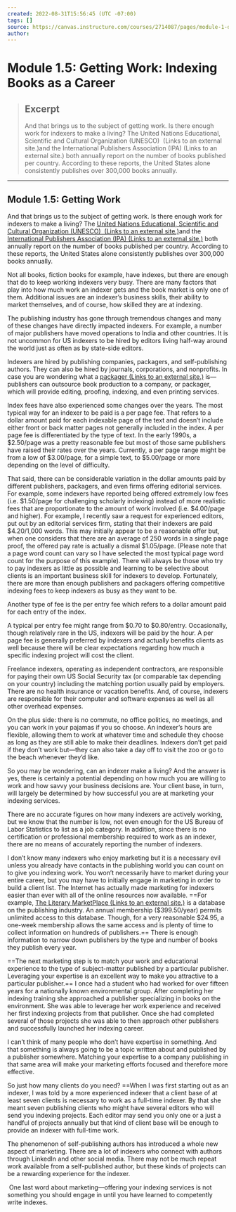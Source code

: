 ```yaml
---
created: 2022-08-31T15:56:45 (UTC -07:00)
tags: []
source: https://canvas.instructure.com/courses/2714087/pages/module-1-dot-5-getting-work?module_item_id=45013545
author: 
---
```


# Module 1.5: Getting Work: Indexing Books as a Career

> ## Excerpt
> And that brings us to the subject of getting work. Is there enough work for indexers to make a living? The United Nations Educational, Scientific and Cultural Organization (UNESCO)  (Links to an external site.)and the International Publishers Association (IPA) (Links to an external site.) both annually report on the number of books published per country. According to these reports, the United States alone consistently publishes over 300,000 books annually.

---
## Module 1.5: Getting Work

And that brings us to the subject of getting work. Is there enough work for indexers to make a living? The [United Nations Educational, Scientific and Cultural Organization (UNESCO)  (Links to an external site.)](https://en.wikipedia.org/wiki/Books_published_per_country_per_year)and the [International Publishers Association (IPA) (Links to an external site.)](http://www.internationalpublishers.org/images/annual-reports/ipa_ar_online.pdf) both annually report on the number of books published per country. According to these reports, the United States alone consistently publishes over 300,000 books annually.

Not all books, fiction books for example, have indexes, but there are enough that do to keep working indexers very busy. There are many factors that play into how much work an indexer gets and the book market is only one of them. Additional issues are an indexer’s business skills, their ability to market themselves, and of course, how skilled they are at indexing.

The publishing industry has gone through tremendous changes and many of these changes have directly impacted indexers. For example, a number of major publishers have moved operations to India and other countries. It is not uncommon for US indexers to be hired by editors living half-way around the world just as often as by state-side editors.

Indexers are hired by publishing companies, packagers, and self-publishing authors. They can also be hired by journals, corporations, and nonprofits. In case you are wondering what a [packager (Links to an external site.)](https://en.wikipedia.org/wiki/Book_packaging.) is—publishers can outsource book production to a company, or packager, which will provide editing, proofing, indexing, and even printing services.

Index fees have also experienced some changes over the years. The most typical way for an indexer to be paid is a per page fee. That refers to a dollar amount paid for each indexable page of the text and doesn’t include either front or back matter pages not generally included in the index. A per page fee is differentiated by the type of text. In the early 1990s, a $2.50/page was a pretty reasonable fee but most of those same publishers have raised their rates over the years. Currently, a per page range might be from a low of $3.00/page, for a simple text, to $5.00/page or more depending on the level of difficulty.

That said, there can be considerable variation in the dollar amounts paid by different publishers, packagers, and even firms offering editorial services. For example, some indexers have reported being offered extremely low fees (i.e. $1.50/page for challenging scholarly indexing) instead of more realistic fees that are proportionate to the amount of work involved (i.e. $4.00/page and higher). For example, I recently saw a request for experienced editors, put out by an editorial services firm, stating that their indexers are paid $4.20/1,000 words. This may initially appear to be a reasonable offer but, when one considers that there are an average of 250 words in a single page proof, the offered pay rate is actually a dismal $1.05/page. (Please note that a page word count can vary so I have selected the most typical page word count for the purpose of this example). There will always be those who try to pay indexers as little as possible and learning to be selective about clients is an important business skill for indexers to develop. Fortunately, there are more than enough publishers and packagers offering competitive indexing fees to keep indexers as busy as they want to be. 

Another type of fee is the per entry fee which refers to a dollar amount paid for each entry of the index.

A typical per entry fee might range from $0.70 to $0.80/entry. Occasionally, though relatively rare in the US, indexers will be paid by the hour. A per page fee is generally preferred by indexers and actually benefits clients as well because there will be clear expectations regarding how much a specific indexing project will cost the client.

Freelance indexers, operating as independent contractors, are responsible for paying their own US Social Security tax (or comparable tax depending on your country) including the matching portion usually paid by employers. There are no health insurance or vacation benefits. And, of course, indexers are responsible for their computer and software expenses as well as all other overhead expenses.

On the plus side: there is no commute, no office politics, no meetings, and you can work in your pajamas if you so choose. An indexer’s hours are flexible, allowing them to work at whatever time and schedule they choose as long as they are still able to make their deadlines. Indexers don’t get paid if they don’t work but—they can also take a day off to visit the zoo or go to the beach whenever they’d like.

So you may be wondering, can an indexer make a living? And the answer is yes, there is certainly a potential depending on how much you are willing to work and how savvy your business decisions are. Your client base, in turn, will largely be determined by how successful you are at marketing your indexing services.

There are no accurate figures on how many indexers are actively working, but we know that the number is low, not even enough for the US Bureau of Labor Statistics to list as a job category. In addition, since there is no certification or professional membership required to work as an indexer, there are no means of accurately reporting the number of indexers. 

I don’t know many indexers who enjoy marketing but it is a necessary evil unless you already have contacts in the publishing world you can count on to give you indexing work. You won’t necessarily have to market during your entire career, but you may have to initially engage in marketing in order to build a client list. The Internet has actually made marketing for indexers easier than ever with all of the online resources now available. ==For example, [The Literary MarketPlace (Links to an external site.)](http://www.literarymarketplace.com/lmp/us/index_us.asp) is a database on the publishing industry. An annual membership ($399.50/year) permits unlimited access to this database. Though, for a very reasonable $24.95, a one-week membership allows the same access and is plenty of time to collect information on hundreds of publishers.== There is enough information to narrow down publishers by the type and number of books they publish every year.

==The next marketing step is to match your work and educational experience to the type of subject-matter published by a particular publisher. Leveraging your expertise is an excellent way to make you attractive to a particular publisher.== I once had a student who had worked for over fifteen years for a nationally known environmental group. After completing her indexing training she approached a publisher specializing in books on the environment. She was able to leverage her work experience and received her first indexing projects from that publisher. Once she had completed several of those projects she was able to then approach other publishers and successfully launched her indexing career.

I can’t think of many people who don’t have expertise in something. And that something is always going to be a topic written about and published by a publisher somewhere. Matching your expertise to a company publishing in that same area will make your marketing efforts focused and therefore more effective.

So just how many clients do you need? ==When I was first starting out as an indexer, I was told by a more experienced indexer that a client base of at least seven clients is necessary to work as a full-time indexer. By that she meant seven publishing clients who might have several editors who will send you indexing projects. Each editor may send you only one or a just a handful of projects annually but that kind of client base will be enough to provide an indexer with full-time work.

The phenomenon of self-publishing authors has introduced a whole new aspect of marketing. There are a lot of indexers who connect with authors through LinkedIn and other social media. There may not be much repeat work available from a self-published author, but these kinds of projects can be a rewarding experience for the indexer.

 One last word about marketing—offering your indexing services is not something you should engage in until you have learned to competently write indexes.
